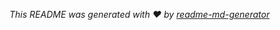 _This README was generated with ❤️ by [readme-md-generator](https://github.com/kefranabg/readme-md-generator)_